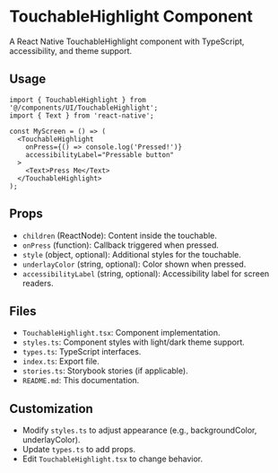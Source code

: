 # TouchableHighlight Component

A React Native TouchableHighlight component with TypeScript, accessibility, and theme support.

## Usage

```tsx
import { TouchableHighlight } from '@/components/UI/TouchableHighlight';
import { Text } from 'react-native';

const MyScreen = () => (
  <TouchableHighlight
    onPress={() => console.log('Pressed!')}
    accessibilityLabel="Pressable button"
  >
    <Text>Press Me</Text>
  </TouchableHighlight>
);
```

## Props

- `children` (ReactNode): Content inside the touchable.
- `onPress` (function): Callback triggered when pressed.
- `style` (object, optional): Additional styles for the touchable.
- `underlayColor` (string, optional): Color shown when pressed.
- `accessibilityLabel` (string, optional): Accessibility label for screen readers.

## Files

- `TouchableHighlight.tsx`: Component implementation.
- `styles.ts`: Component styles with light/dark theme support.
- `types.ts`: TypeScript interfaces.
- `index.ts`: Export file.
- `stories.ts`: Storybook stories (if applicable).
- `README.md`: This documentation.

## Customization

- Modify `styles.ts` to adjust appearance (e.g., backgroundColor, underlayColor).
- Update `types.ts` to add props.
- Edit `TouchableHighlight.tsx` to change behavior.